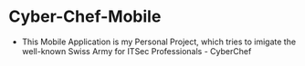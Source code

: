 # Cyber-Chef-Mobile
- This Mobile Application is my Personal Project, which tries to imigate the well-known Swiss Army for ITSec Professionals - CyberChef

